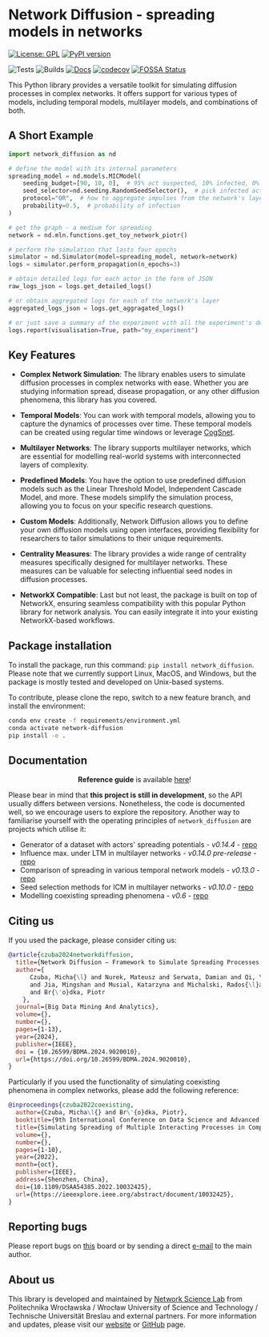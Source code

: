 # Network Diffusion - spreading models in networks

[![License: GPL](https://img.shields.io/github/license/anty-filidor/network_diffusion)](https://www.gnu.org/licenses/gpl-3.0.html)
[![PyPI version](https://badge.fury.io/py/network-diffusion.svg)](https://badge.fury.io/py/network-diffusion)

![Tests](https://github.com/anty-filidor/network_diffusion/actions/workflows/tests.yml/badge.svg)
![Builds](https://github.com/anty-filidor/network_diffusion/actions/workflows/package-build.yml/badge.svg)
[![Docs](https://readthedocs.org/projects/network-diffusion/badge/?version=latest)](https://network-diffusion.readthedocs.io/en/latest)
[![codecov](https://codecov.io/gh/anty-filidor/network_diffusion/branch/package-simplification/graph/badge.svg?token=LF52GAD73F)](https://codecov.io/gh/anty-filidor/network_diffusion)
[![FOSSA Status](https://app.fossa.com/api/projects/git%2Bgithub.com%2Fanty-filidor%2Fnetwork_diffusion.svg?type=shield)](https://app.fossa.com/projects/git%2Bgithub.com%2Fanty-filidor%2Fnetwork_diffusion?ref=badge_shield)

This Python library provides a versatile toolkit for simulating diffusion
processes in complex networks. It offers support for various types of models,
including temporal models, multilayer models, and combinations of both.

## A Short Example

```python
import network_diffusion as nd

# define the model with its internal parameters
spreading_model = nd.models.MICModel(
    seeding_budget=[90, 10, 0],  # 95% act suspected, 10% infected, 0% recovered
    seed_selector=nd.seeding.RandomSeedSelector(),  # pick infected act randomly
    protocol="OR",  # how to aggregate impulses from the network's layers
    probability=0.5,  # probability of infection
)

# get the graph - a medium for spreading
network = nd.mln.functions.get_toy_network_piotr()

# perform the simulation that lasts four epochs
simulator = nd.Simulator(model=spreading_model, network=network)
logs = simulator.perform_propagation(n_epochs=3)

# obtain detailed logs for each actor in the form of JSON
raw_logs_json = logs.get_detailed_logs()

# or obtain aggregated logs for each of the network's layer
aggregated_logs_json = logs.get_aggragated_logs()

# or just save a summary of the experiment with all the experiment's details
logs.report(visualisation=True, path="my_experiment")
```

## Key Features

- **Complex Network Simulation**: The library enables users to simulate
  diffusion processes in complex networks with ease. Whether you are studying
  information spread, disease propagation, or any other diffusion phenomena,
  this library has you covered.

- **Temporal Models**: You can work with temporal models, allowing you to
  capture the dynamics of processes over time. These temporal models can be
  created using regular time windows or leverage
  [CogSnet](https://www.researchgate.net/publication/348341904_Social_Networks_through_the_Prism_of_Cognition).

- **Multilayer Networks**: The library supports multilayer networks, which are
  essential for modelling real-world systems with interconnected layers of
  complexity.

- **Predefined Models**: You have the option to use predefined diffusion models
  such as the Linear Threshold Model, Independent Cascade Model, and more.
  These models simplify the simulation process, allowing you to focus on your
  specific research questions.

- **Custom Models**: Additionally, Network Diffusion allows you to define your
  own diffusion models using open interfaces, providing flexibility for
  researchers to tailor simulations to their unique requirements.

- **Centrality Measures**: The library provides a wide range of centrality
  measures specifically designed for multilayer networks. These measures can be
  valuable for selecting influential seed nodes in diffusion processes.

- **NetworkX Compatible**: Last but not least, the package is built on top of
  NetworkX, ensuring seamless compatibility with this popular Python library
  for network analysis. You can easily integrate it into your existing
  NetworkX-based workflows.

## Package installation

To install the package, run this command: `pip install network_diffusion`.
Please note that we currently support Linux, MacOS, and Windows, but the
package is mostly tested and developed on Unix-based systems.

To contribute, please clone the repo, switch to a new feature branch, and
install the environment:

```bash
conda env create -f requirements/environment.yml
conda activate network-diffusion
pip install -e .
```

## Documentation

<p align="center"> <b>Reference guide</b> is available <a href="https://network-diffusion.readthedocs.io/en/latest/">here</a>! </p>

Please bear in mind that **this project is still in development**, so the API
usually differs between versions. Nonetheless, the code is documented well, so
we encourage users to explore the repository. Another way to familiarise
yourself with the operating principles of `network_diffusion` are projects
which utilise it:

- Generator of a dataset with actors' spreading potentials - _v0.14.4_ -
  [repo](https://github.com/network-science-lab/infmax-simulator-icm-mln)
- Influence max. under LTM in multilayer networks - _v0.14.0 pre-release_ -
  [repo](https://github.com/anty-filidor/rank-refined-seeding-bc-infmax-mlnets-ltm)
- Comparison of spreading in various temporal network models - _v0.13.0_ -
  [repo](https://github.com/anty-filidor/bdma-experiments)
- Seed selection methods for ICM in multilayer networks - _v0.10.0_ -
  [repo](https://github.com/damian4060/Independent_Cascade_Model)
- Modelling coexisting spreading phenomena - _v0.6_ -
  [repo](https://github.com/anty-filidor/network_diffusion_examples)

## Citing us

If you used the package, please consider citing us:

```bibtex
@article{czuba2024networkdiffusion,
  title={Network Diffusion – Framework to Simulate Spreading Processes in Complex Networks},
  author={
      Czuba, Micha{\l} and Nurek, Mateusz and Serwata, Damian and Qi, Yu-Xuan
      and Jia, Mingshan and Musial, Katarzyna and Michalski, Rados{\l}aw
      and Br{\'o}dka, Piotr
    },
  journal={Big Data Mining And Analytics},
  volume={},
  number={},
  pages={1-13},
  year={2024},
  publisher={IEEE},
  doi = {10.26599/BDMA.2024.9020010},
  url={https://doi.org/10.26599/BDMA.2024.9020010},
}
```

Particularly if you used the functionality of simulating coexisting phenomena
in complex networks, please add the following reference:

```bibtex
@inproceedings{czuba2022coexisting,
  author={Czuba, Micha\l{} and Br\'{o}dka, Piotr},
  booktitle={9th International Conference on Data Science and Advanced Analytics (DSAA)},
  title={Simulating Spreading of Multiple Interacting Processes in Complex Networks},
  volume={},
  number={},
  pages={1-10},
  year={2022},
  month={oct},
  publisher={IEEE},
  address={Shenzhen, China},
  doi={10.1109/DSAA54385.2022.10032425},
  url={https://ieeexplore.ieee.org/abstract/document/10032425},
}
```

## Reporting bugs

Please report bugs on
[this](https://github.com/anty-filidor/network_diffusion/issues) board or by
sending a direct [e-mail](https://github.com/anty-filidor) to the main author.

## About us

This library is developed and maintained by
[Network Science Lab](https://networks.pwr.edu.pl/) from Politechnika
Wrocławska / Wrocław University of Science and Technology / Technische
Universität Breslau and external partners. For more information and updates,
please visit our [website](https://networks.pwr.edu.pl/) or
[GitHub](https://github.com/network-science-lab) page.
